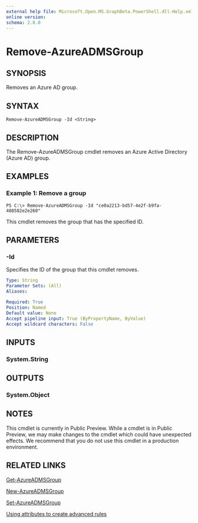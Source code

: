 ```yaml
---
external help file: Microsoft.Open.MS.GraphBeta.PowerShell.dll-Help.xml
online version: 
schema: 2.0.0
---
```


# Remove-AzureADMSGroup

## SYNOPSIS
Removes an Azure AD group.

## SYNTAX

```
Remove-AzureADMSGroup -Id <String>
```

## DESCRIPTION
The Remove-AzureADMSGroup cmdlet removes an Azure Active Directory (Azure AD) group.

## EXAMPLES

### Example 1: Remove a group
```
PS C:\> Remove-AzureADMSGroup -Id "ce0a2213-bd57-4e2f-b9fa-408582e2e260"
```

This cmdlet removes the group that has the specified ID.

## PARAMETERS

### -Id
Specifies the ID of the group that this cmdlet removes.

```yaml
Type: String
Parameter Sets: (All)
Aliases: 

Required: True
Position: Named
Default value: None
Accept pipeline input: True (ByPropertyName, ByValue)
Accept wildcard characters: False
```

## INPUTS

### System.String

## OUTPUTS

### System.Object

## NOTES
This cmdlet is currently in Public Preview.
While a cmdlet is in Public Preview, we may make changes to the cmdlet which could have unexpected effects.
We recommend that you do not use this cmdlet in a production environment.

## RELATED LINKS

[Get-AzureADMSGroup]()

[New-AzureADMSGroup]()

[Set-AzureADMSGroup]()

[Using attributes to create advanced rules](https://azure.microsoft.com/en-us/documentation/articles/active-directory-accessmanagement-groups-with-advanced-rules/)

